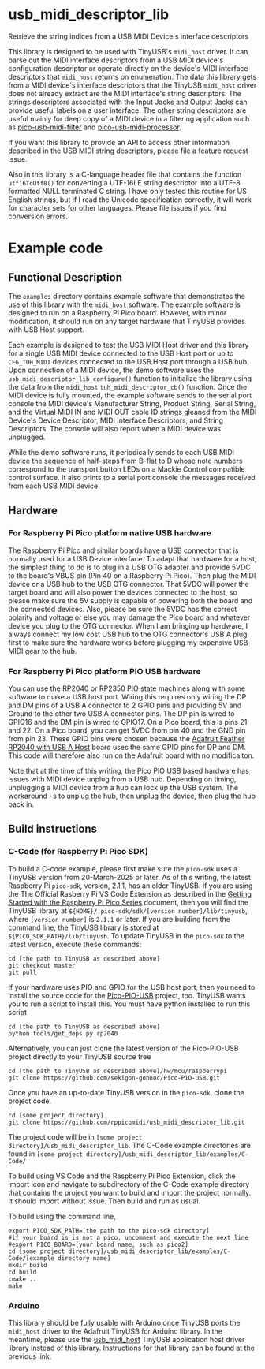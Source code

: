 # usb_midi_descriptor_lib
Retrieve the string indices from a USB MIDI Device's interface descriptors

This library is designed to be used with TinyUSB's `midi_host` driver.
It can parse out the MIDI interface descriptors from a USB MIDI device's
configuration descriptor or operate directly on the device's MIDI
interface descriptors that `midi_host` returns on enumeration. The data
this library gets from a MIDI device's interface descriptors that the
TinyUSB `midi_host` driver does not already extract are the MIDI
interface's string descriptors. The strings descriptors associated with
the Input Jacks and Output Jacks can provide useful labels on
a user interface. The other string descriptors are useful mainly for deep
copy of a MIDI device in a filtering application such as [pico-usb-midi-filter](https://github.com/rppicomidi/pico-usb-midi-filter)
and [pico-usb-midi-processor](https://github.com/rppicomidi/pico-usb-midi-processor).

If you want this library to provide an API to access other information
described in the USB MIDI string descriptors, please file a feature
request issue.

Also in this library is a C-language header file that contains the
function `utf16ToUtf8()` for converting a UTF-16LE string descriptor into
a UTF-8 formatted NULL terminated C string. I have only tested this routine
for US English strings, but if I read the Unicode specification
correctly, it will work for character sets for other languages. Please
file issues if you find conversion errors.

# Example code

## Functional Description
The `examples` directory contains example software that demonstrates the
use of this library with the `midi_host` software. The example software
is designed to run on a Raspberry Pi Pico board. However, with minor
modification, it should run on any target hardware that TinyUSB provides
with USB Host support.

Each example is designed to test the USB MIDI Host driver and this library
for a single USB MIDI device connected to the USB Host port or up to
`CFG_TUH_MIDI` devices connected to the USB Host port through a USB
hub. Upon connection of a MIDI device, the demo software uses the
`usb_midi_descriptor_lib_configure()` function to initialize the library
using the data from the `midi_host` `tuh_midi_descriptor_cb()` function.
Once the MIDI device is fully mounted, the example software sends to the
serial port console the MIDI device's Manufacturer String, Product
String, Serial String, and the Virtual MIDI IN and MIDI OUT cable ID
strings gleaned from the MIDI Device's Device Descriptor, MIDI Interface
Descriptors, and String Descriptors. The console will also report when a
MIDI device was unplugged.

While the demo software runs, it periodically sends to each USB MIDI
device the sequence of half-steps from B-flat to D whose note numbers
correspond to the transport button LEDs on a Mackie Control compatible
control surface. It also prints to a serial port console the messages
received from each USB MIDI device.

## Hardware
### For Raspberry Pi Pico platform native USB hardware
The Raspberry Pi Pico and similar boards have a USB connector that is
normally used for a USB Device interface. To adapt that hardware for
a host, the simplest thing to do is to plug in a USB OTG adapter
and provide 5VDC to the board's VBUS pin (Pin 40 on a Raspberry Pi Pico).
Then plug the MIDI device or a USB hub to the USB OTG connector.
That 5VDC will power the target board and will also power the devices
connected to the host, so please make sure the 5V supply is capable of
powering both the board and the connected devices. Also, please be
sure the 5VDC has the correct polarity and voltage or else you may
damage the Pico board and whatever device you plug to the OTG connector.
When I am bringing up hardware, I always connect my low cost USB hub
to the OTG connector's USB A plug first to make sure the hardware works
before plugging my expensive USB MIDI gear to the hub.

### For Raspberry Pi Pico platform PIO USB hardware
You can use the RP2040 or RP2350 PIO state machines along with some
software to make a USB host port. Wiring this requires only wiring
the DP and DM pins of a USB A connector to 2 GPIO pins and providing
5V and Ground to the other two USB A connector pins. The DP pin is
wired to GPIO16 and the DM pin is wired to GPIO17. On a Pico board,
this is pins 21 and 22. On a Pico board, you can get 5VDC from pin 40
and the GND pin from pin 23. These GPIO pins were chosen because the [Adafruit Feather RP2040 with USB A Host](https://learn.adafruit.com/adafruit-feather-rp2040-with-usb-type-a-host)
board uses the same GPIO pins for DP and DM. This code will therefore
also run on the Adafruit board with no modificaiton.

Note that at the time of this writing, the Pico PIO USB based hardware
has issues with MIDI device unplug from a USB hub. Depending on timing,
unplugging a MIDI device from a hub can lock up the USB system. The
workaround i    s to unplug the hub, then unplug the device, then plug the
hub back in.

## Build instructions

### C-Code (for Raspberry Pi Pico SDK)
To build a C-code example, please first make sure the `pico-sdk` uses a
TinyUSB version from 20-March-2025 or later. As of this writing,
the latest Raspberry Pi `pico-sdk`, version, 2.1.1, has an older TinyUSB.
If you are using the The Official Rasberry Pi VS Code Extension as
described in the [Getting Started with the Raspberry Pi Pico Series](https://datasheets.raspberrypi.com/pico/getting-started-with-pico.pdf)
document, then you will find the TinyUSB library at `${HOME}/.pico-sdk/sdk/[version number]/lib/tinyusb`, where `[version number]` is `2.1.1`
or later. If you are building from the command line, the TinyUSB library
is stored at `${PICO_SDK_PATH}/lib/tinyusb`. To update TinyUSB in the
`pico-sdk` to the latest version, execute these commands:
```
cd [the path to TinyUSB as described above]
git checkout master
git pull
```
If your hardware uses PIO and GPIO for the USB host port, then you
need to install the source code for the [Pico-PIO-USB](https://github.com/sekigon-gonnoc/Pico-PIO-USB)
project, too. TinyUSB wants you to run a script to install this. You
must have python installed to run this script
```
cd [the path to TinyUSB as described above]
python tools/get_deps.py rp2040
```
Alternatively, you can just clone the latest version of the
Pico-PIO-USB project directly to your TinyUSB source tree
```
cd [the path to TinyUSB as described above]/hw/mcu/raspberrypi
git clone https://github.com/sekigon-gonnoc/Pico-PIO-USB.git
```

Once you have an up-to-date TinyUSB version in the `pico-sdk`, clone
the project code.
```
cd [some project directory]
git clone https://github.com/rppicomidi/usb_midi_descriptor_lib.git
```
The project code will be in `[some project directory]/usb_midi_descriptor_lib`.
The C-Code example directories are found in
`[some project directory]/usb_midi_descriptor_lib/examples/C-Code/`

To build using VS Code and the Raspberry Pi Pico Extension, click the
import icon and navigate to subdirectory of the C-Code example directory
that contains the project you want to build and import the project
normally. It should import without issue. Then build and run as usual.

To build using the command line,
```
export PICO_SDK_PATH=[the path to the pico-sdk directory]
#if your board is is not a pico, uncomment and execute the next line
#export PICO_BOARD=[your board name, such as pico2]
cd [some project directory]/usb_midi_descriptor_lib/examples/C-Code/[example directory name]
mkdir build
cd build
cmake ..
make
```
### Arduino
This library should be fully usable with Arduino once TinyUSB ports
the `midi_host` driver to the Adafruit TinyUSB for Arduino library.
In the meantime, please use the [usb_midi_host](https://github.com/rppicomidi/usb_midi_host) TinyUSB application host driver library
instead of this library. Instructions for that library can be found
at the previous link.